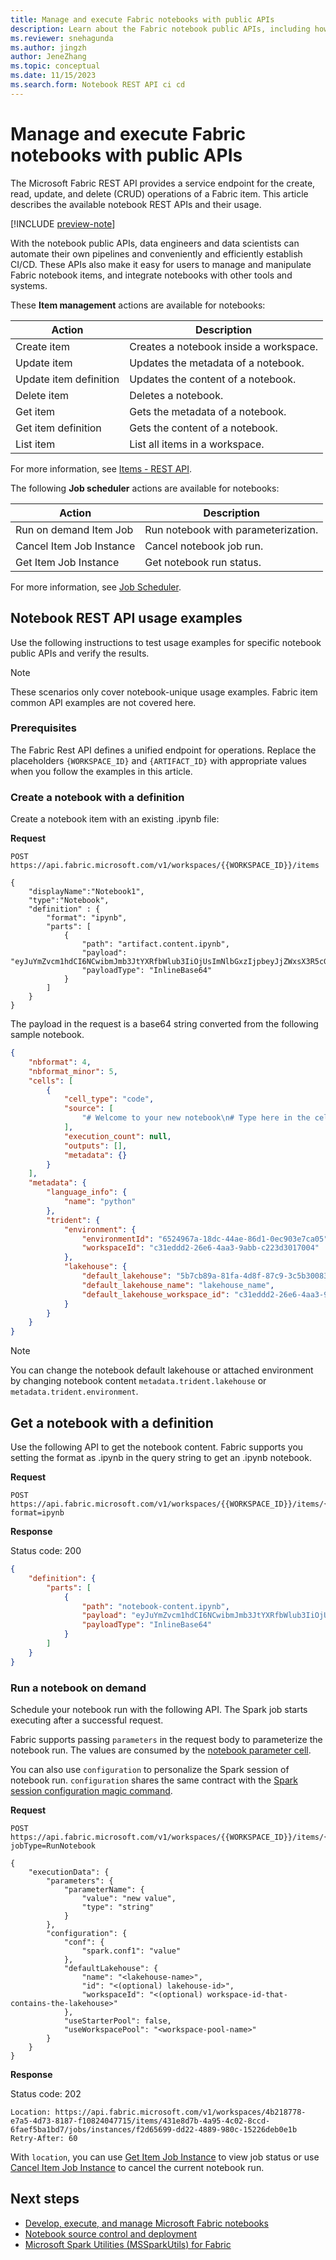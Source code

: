 ```yaml
---
title: Manage and execute Fabric notebooks with public APIs
description: Learn about the Fabric notebook public APIs, including how to create and get a notebook with definition, and run a notebook on demand.
ms.reviewer: snehagunda
ms.author: jingzh
author: JeneZhang
ms.topic: conceptual
ms.date: 11/15/2023
ms.search.form: Notebook REST API ci cd
---
```



# Manage and execute Fabric notebooks with public APIs

The Microsoft Fabric REST API provides a service endpoint for the create, read, update, and delete (CRUD) operations of a Fabric item. This article describes the available notebook REST APIs and their usage.

[!INCLUDE [preview-note](../includes/feature-preview-note.md)]

With the notebook public APIs, data engineers and data scientists can automate their own pipelines and conveniently and efficiently establish CI/CD. These APIs also make it easy for users to manage and manipulate Fabric notebook items, and integrate notebooks with other tools and systems.

These **Item management** actions are available for notebooks:

|Action|Description|
|---------|---------|
|Create item |Creates a notebook inside a workspace.|
|Update item |Updates the metadata of a notebook.|
|Update item definition |Updates the content of a notebook.|
|Delete item |Deletes a notebook.|
|Get item |Gets the metadata of a notebook.|
|Get item definition |Gets the content of a notebook.|
|List item | List all items in a workspace.|

For more information, see [Items - REST API](/rest/api/fabric/).

The following **Job scheduler** actions are available for notebooks:

|Action|Description|
|---------|---------|
|Run on demand Item Job|Run notebook with parameterization.|
|Cancel Item Job Instance|Cancel notebook job run.|
|Get Item Job Instance| Get notebook run status.|

For more information, see [Job Scheduler](/rest/api/fabric/).

## Notebook REST API usage examples

Use the following instructions to test usage examples for specific notebook public APIs and verify the results.

> [!NOTE]
> These scenarios only cover notebook-unique usage examples. Fabric item common API examples are not covered here.

### Prerequisites

The Fabric Rest API defines a unified endpoint for operations. Replace the placeholders `{WORKSPACE_ID}` and `{ARTIFACT_ID}` with appropriate values when you follow the examples in this article.

### Create a notebook with a definition

Create a notebook item with an existing .ipynb file:

**Request**

```http
POST https://api.fabric.microsoft.com/v1/workspaces/{{WORKSPACE_ID}}/items

{
    "displayName":"Notebook1",
    "type":"Notebook",
    "definition" : {
        "format": "ipynb",
        "parts": [
            {
                "path": "artifact.content.ipynb",
                "payload": "eyJuYmZvcm1hdCI6NCwibmJmb3JtYXRfbWlub3IiOjUsImNlbGxzIjpbeyJjZWxsX3R5cGUiOiJjb2RlIiwic291cmNlIjpbIiMgV2VsY29tZSB0byB5b3VyIG5ldyBub3RlYm9va1xuIyBUeXBlIGhlcmUgaW4gdGhlIGNlbGwgZWRpdG9yIHRvIGFkZCBjb2RlIVxuIl0sImV4ZWN1dGlvbl9jb3VudCI6bnVsbCwib3V0cHV0cyI6W10sIm1ldGFkYXRhIjp7fX1dLCJtZXRhZGF0YSI6eyJsYW5ndWFnZV9pbmZvIjp7Im5hbWUiOiJweXRob24ifX19",
                "payloadType": "InlineBase64"
            }
        ]
    }
}
```

The payload in the request is a base64 string converted from the following sample notebook.

```json
{
    "nbformat": 4,
    "nbformat_minor": 5,
    "cells": [
        {
            "cell_type": "code",
            "source": [
                "# Welcome to your new notebook\n# Type here in the cell editor to add code!\n"
            ],
            "execution_count": null,
            "outputs": [],
            "metadata": {}
        }
    ],
    "metadata": {
        "language_info": {
            "name": "python"
        },
        "trident": {
            "environment": {
                "environmentId": "6524967a-18dc-44ae-86d1-0ec903e7ca05",
                "workspaceId": "c31eddd2-26e6-4aa3-9abb-c223d3017004"
            },
            "lakehouse": {
                "default_lakehouse": "5b7cb89a-81fa-4d8f-87c9-3c5b30083bee",
                "default_lakehouse_name": "lakehouse_name",
                "default_lakehouse_workspace_id": "c31eddd2-26e6-4aa3-9abb-c223d3017004"
            }
        }
    }
}
```

> [!NOTE]
> You can change the notebook default lakehouse or attached environment by changing notebook content `metadata.trident.lakehouse` or `metadata.trident.environment`.

## Get a notebook with a definition

Use the following API to get the notebook content. Fabric supports you setting the format as .ipynb in the query string to get an .ipynb notebook.

**Request**

```http
POST https://api.fabric.microsoft.com/v1/workspaces/{{WORKSPACE_ID}}/items/{{ARTIFACT_ID}}/GetDefinition?format=ipynb
```

**Response**

Status code: 200

```json
{
    "definition": {
        "parts": [
            {
                "path": "notebook-content.ipynb",
                "payload": "eyJuYmZvcm1hdCI6NCwibmJmb3JtYXRfbWlub3IiOjUsImNlbGxzIjpbeyJjZWxsX3R5cGUiOiJjb2RlIiwic291cmNlIjpbIiMgV2VsY29tZSB0byB5b3VyIG5ldyBub3RlYm9va1xuIyBUeXBlIGhlcmUgaW4gdGhlIGNlbGwgZWRpdG9yIHRvIGFkZCBjb2RlIVxuIl0sImV4ZWN1dGlvbl9jb3VudCI6bnVsbCwib3V0cHV0cyI6W10sIm1ldGFkYXRhIjp7fX1dLCJtZXRhZGF0YSI6eyJsYW5ndWFnZV9pbmZvIjp7Im5hbWUiOiJweXRob24ifX19",
                "payloadType": "InlineBase64"
            }
        ]
    }
}
```

### Run a notebook on demand

Schedule your notebook run with the following API. The Spark job starts executing after a successful request.

Fabric supports passing `parameters` in the request body to parameterize the notebook run. The values are consumed by the [notebook parameter cell](author-execute-notebook.md#designate-a-parameters-cell).

You can also use `configuration` to personalize the Spark session of notebook run. `configuration` shares the same contract with the [Spark session configuration magic command](author-execute-notebook.md#spark-session-configuration-magic-command).

**Request**

```http
POST https://api.fabric.microsoft.com/v1/workspaces/{{WORKSPACE_ID}}/items/{{ARTIFACT_ID}}/jobs/instances?jobType=RunNotebook

{
    "executionData": {
        "parameters": {
            "parameterName": {
                "value": "new value",
                "type": "string"
            }
        },
        "configuration": {
            "conf": {
                "spark.conf1": "value"
            },
            "defaultLakehouse": {
                "name": "<lakehouse-name>",
                "id": "<(optional) lakehouse-id>",
                "workspaceId": "<(optional) workspace-id-that-contains-the-lakehouse>"
            },
            "useStarterPool": false,
            "useWorkspacePool": "<workspace-pool-name>"
        }
    }
}
```

**Response**

Status code: 202

```http
Location: https://api.fabric.microsoft.com/v1/workspaces/4b218778-e7a5-4d73-8187-f10824047715/items/431e8d7b-4a95-4c02-8ccd-6faef5ba1bd7/jobs/instances/f2d65699-dd22-4889-980c-15226deb0e1b
Retry-After: 60
```

With `location`, you can use [Get Item Job Instance](/rest/api/fabric/) to view job status or use [Cancel Item Job Instance](/rest/api/fabric/) to cancel the current notebook run.

## Next steps

- [Develop, execute, and manage Microsoft Fabric notebooks](author-execute-notebook.md)
- [Notebook source control and deployment](notebook-source-control-deployment.md)
- [Microsoft Spark Utilities (MSSparkUtils) for Fabric](microsoft-spark-utilities.md)

